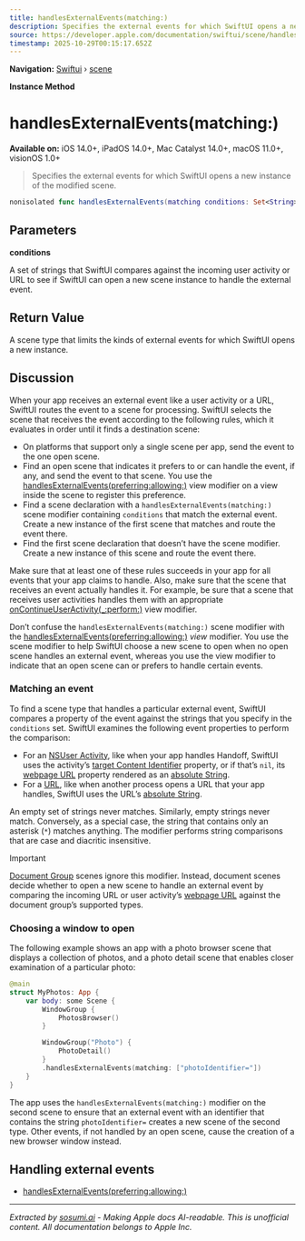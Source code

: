 ```yaml
---
title: handlesExternalEvents(matching:)
description: Specifies the external events for which SwiftUI opens a new instance of the modified scene.
source: https://developer.apple.com/documentation/swiftui/scene/handlesexternalevents(matching:)
timestamp: 2025-10-29T00:15:17.652Z
---
```


**Navigation:** [Swiftui](/documentation/swiftui) › [scene](/documentation/swiftui/scene)

**Instance Method**

# handlesExternalEvents(matching:)

**Available on:** iOS 14.0+, iPadOS 14.0+, Mac Catalyst 14.0+, macOS 11.0+, visionOS 1.0+

> Specifies the external events for which SwiftUI opens a new instance of the modified scene.

```swift
nonisolated func handlesExternalEvents(matching conditions: Set<String>) -> some Scene
```

## Parameters

**conditions**

A set of strings that SwiftUI compares against the incoming user activity or URL to see if SwiftUI can open a new scene instance to handle the external event.



## Return Value

A scene type that limits the kinds of external events for which SwiftUI opens a new instance.

## Discussion

When your app receives an external event like a user activity or a URL, SwiftUI routes the event to a scene for processing. SwiftUI selects the scene that receives the event according to the following rules, which it evaluates in order until it finds a destination scene:

- On platforms that support only a single scene per app, send the event to the one open scene.
- Find an open scene that indicates it prefers to or can handle the event, if any, and send the event to that scene. You use the [handlesExternalEvents(preferring:allowing:)](/documentation/swiftui/view/handlesexternalevents(preferring:allowing:)) view modifier on a view inside the scene to register this preference.
- Find a scene declaration with a `handlesExternalEvents(matching:)` scene modifier containing `conditions` that match the external event. Create a new instance of the first scene that matches and route the event there.
- Find the first scene declaration that doesn’t have the scene modifier. Create a new instance of this scene and route the event there.

Make sure that at least one of these rules succeeds in your app for all events that your app claims to handle. Also, make sure that the scene that receives an event actually handles it. For example, be sure that a scene that receives user activities handles them with an appropriate [onContinueUserActivity(_:perform:)](/documentation/swiftui/view/oncontinueuseractivity(_:perform:)) view modifier.

Don’t confuse the `handlesExternalEvents(matching:)` scene modifier with the [handlesExternalEvents(preferring:allowing:)](/documentation/swiftui/view/handlesexternalevents(preferring:allowing:)) *view* modifier. You use the scene modifier to help SwiftUI choose a new scene to open when no open scene handles an external event, whereas you use the view modifier to indicate that an open scene can or prefers to handle certain events.

### Matching an event

To find a scene type that handles a particular external event, SwiftUI compares a property of the event against the strings that you specify in the `conditions` set. SwiftUI examines the following event properties to perform the comparison:

- For an [NSUser Activity](/documentation/Foundation/NSUserActivity), like when your app handles Handoff, SwiftUI uses the activity’s [target Content Identifier](/documentation/Foundation/NSUserActivity/targetContentIdentifier) property, or if that’s `nil`, its [webpage URL](/documentation/Foundation/NSUserActivity/webpageURL) property rendered as an [absolute String](/documentation/Foundation/URL/absoluteString).
- For a [URL](/documentation/Foundation/URL), like when another process opens a URL that your app handles, SwiftUI uses the URL’s [absolute String](/documentation/Foundation/URL/absoluteString).

An empty set of strings never matches. Similarly, empty strings never match. Conversely, as a special case, the string that contains only an asterisk (`*`) matches anything. The modifier performs string comparisons that are case and diacritic insensitive.

> [!IMPORTANT]
> [Document Group](/documentation/swiftui/documentgroup) scenes ignore this modifier. Instead, document scenes decide whether to open a new scene to handle an external event by comparing the incoming URL or user activity’s [webpage URL](/documentation/Foundation/NSUserActivity/webpageURL) against the document group’s supported types.

### Choosing a window to open

The following example shows an app with a photo browser scene that displays a collection of photos, and a photo detail scene that enables closer examination of a particular photo:

```swift
@main
struct MyPhotos: App {
    var body: some Scene {
        WindowGroup {
            PhotosBrowser()
        }

        WindowGroup("Photo") {
            PhotoDetail()
        }
        .handlesExternalEvents(matching: ["photoIdentifier="])
    }
}
```

The app uses the `handlesExternalEvents(matching:)` modifier on the second scene to ensure that an external event with an identifier that contains the string `photoIdentifier=` creates a new scene of the second type. Other events, if not handled by an open scene, cause the creation of a new browser window instead.

## Handling external events

- [handlesExternalEvents(preferring:allowing:)](/documentation/swiftui/view/handlesexternalevents(preferring:allowing:))

---

*Extracted by [sosumi.ai](https://sosumi.ai) - Making Apple docs AI-readable.*
*This is unofficial content. All documentation belongs to Apple Inc.*
